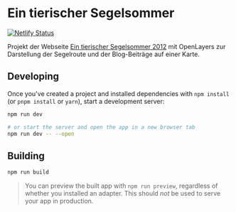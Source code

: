 # Ein tierischer Segelsommer

[![Netlify Status](https://api.netlify.com/api/v1/badges/666f8a79-a58c-4981-b24e-01bedcfe1a4a/deploy-status)](https://app.netlify.com/sites/pedantic-bose-aa3de2/deploys)

Projekt der Webseite [Ein tierischer Segelsommer 2012](https://www.ein-tierischer-segelsommer.de) mit OpenLayers zur Darstellung der Segelroute und der Blog-Beiträge auf einer Karte.

## Developing

Once you've created a project and installed dependencies with `npm install` (or `pnpm install` or `yarn`), start a development server:

```bash
npm run dev

# or start the server and open the app in a new browser tab
npm run dev -- --open
```

## Building

```bash
npm run build
```

> You can preview the built app with `npm run preview`, regardless of whether you installed an adapter. This should _not_ be used to serve your app in production.
